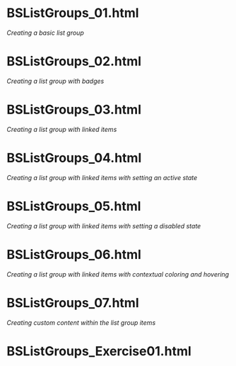 # BSListGroups_01.html
*Creating a basic list group*

# BSListGroups_02.html
*Creating a list group with badges*

# BSListGroups_03.html
*Creating a list group with linked items*

# BSListGroups_04.html
*Creating a list group with linked items with setting an active state*

# BSListGroups_05.html
*Creating a list group with linked items with setting a disabled state*

# BSListGroups_06.html
*Creating a list group with linked items with contextual coloring and hovering*

# BSListGroups_07.html
*Creating custom content within the list group items*

# BSListGroups_Exercise01.html